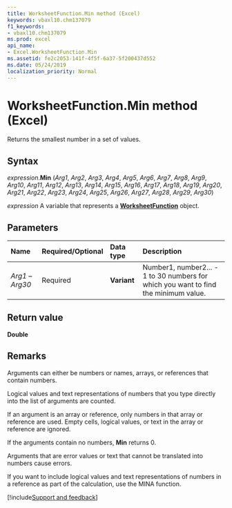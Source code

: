 ```yaml
---
title: WorksheetFunction.Min method (Excel)
keywords: vbaxl10.chm137079
f1_keywords:
- vbaxl10.chm137079
ms.prod: excel
api_name:
- Excel.WorksheetFunction.Min
ms.assetid: fe2c2053-141f-4f5f-6a37-5f200437d552
ms.date: 05/24/2019
localization_priority: Normal
---
```



# WorksheetFunction.Min method (Excel)

Returns the smallest number in a set of values.


## Syntax

_expression_.**Min** (_Arg1_, _Arg2_, _Arg3_, _Arg4_, _Arg5_, _Arg6_, _Arg7_, _Arg8_, _Arg9_, _Arg10_, _Arg11_, _Arg12_, _Arg13_, _Arg14_, _Arg15_, _Arg16_, _Arg17_, _Arg18_, _Arg19_, _Arg20_, _Arg21_, _Arg22_, _Arg23_, _Arg24_, _Arg25_, _Arg26_, _Arg27_, _Arg28_, _Arg29_, _Arg30_)

_expression_ A variable that represents a **[WorksheetFunction](Excel.WorksheetFunction.md)** object.


## Parameters

|Name|Required/Optional|Data type|Description|
|:-----|:-----|:-----|:-----|
| _Arg1_ &ndash; _Arg30_|Required| **Variant**|Number1, number2... - 1 to 30 numbers for which you want to find the minimum value.|

## Return value

**Double**


## Remarks

Arguments can either be numbers or names, arrays, or references that contain numbers. 
    
Logical values and text representations of numbers that you type directly into the list of arguments are counted. 
    
If an argument is an array or reference, only numbers in that array or reference are used. Empty cells, logical values, or text in the array or reference are ignored. 
    
If the arguments contain no numbers, **Min** returns 0.
    
Arguments that are error values or text that cannot be translated into numbers cause errors.
    
If you want to include logical values and text representations of numbers in a reference as part of the calculation, use the MINA function.
    

[!include[Support and feedback](~/includes/feedback-boilerplate.md)]
